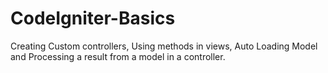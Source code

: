 # CodeIgniter-Basics
Creating Custom controllers, Using methods in views, Auto Loading Model and Processing a result from a model in a controller. 
